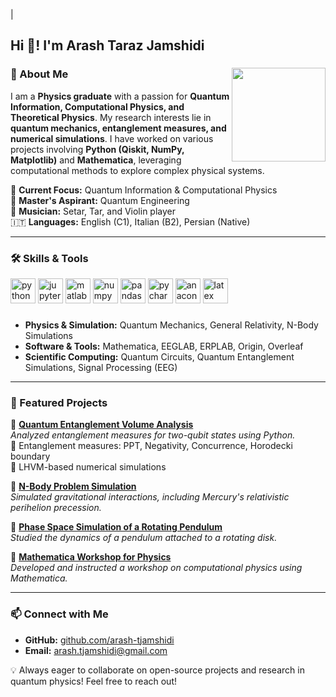 |<h2 align="left">Hi 👋! I'm Arash Taraz Jamshidi</h2>

###

<img align="right" height="150" src="https://b1763018.smushcdn.com/1763018/wp-content/uploads/2018/01/diseno-grafico-mitos-disenador-grafico-working.gif?lossy=1&strip=1&webp=1"  />

###

### 🚀 About Me
I am a **Physics graduate** with a passion for **Quantum Information, Computational Physics, and Theoretical Physics**. My research interests lie in **quantum mechanics, entanglement measures, and numerical simulations**. I have worked on various projects involving **Python (Qiskit, NumPy, Matplotlib)** and **Mathematica**, leveraging computational methods to explore complex physical systems.

🔭 **Current Focus:** Quantum Information & Computational Physics  
📖 **Master's Aspirant:** Quantum Engineering  
🎵 **Musician:** Setar, Tar, and Violin player  
🇮🇹 **Languages:** English (C1), Italian (B2), Persian (Native)  

---

### 🛠 Skills & Tools

<div align="left">
  <img src="https://cdn.jsdelivr.net/gh/devicons/devicon/icons/python/python-original.svg" height="40" alt="python logo" />
  <img src="https://cdn.jsdelivr.net/gh/devicons/devicon/icons/jupyter/jupyter-original.svg" height="40" alt="jupyter logo" />
  <img src="https://cdn.jsdelivr.net/gh/devicons/devicon/icons/matlab/matlab-original.svg" height="40" alt="matlab logo" />
  <img src="https://cdn.jsdelivr.net/gh/devicons/devicon/icons/numpy/numpy-original.svg" height="40" alt="numpy logo" />
  <img src="https://cdn.jsdelivr.net/gh/devicons/devicon/icons/pandas/pandas-original.svg" height="40" alt="pandas logo" />
  <img src="https://cdn.jsdelivr.net/gh/devicons/devicon/icons/pycharm/pycharm-original.svg" height="40" alt="pycharm logo" />
  <img src="https://cdn.jsdelivr.net/gh/devicons/devicon/icons/anaconda/anaconda-original.svg" height="40" alt="anaconda logo" />
  <img src="https://cdn.jsdelivr.net/gh/devicons/devicon/icons/latex/latex-original.svg" height="40" alt="latex logo" />
</div>

###

- **Physics & Simulation:** Quantum Mechanics, General Relativity, N-Body Simulations
- **Software & Tools:** Mathematica, EEGLAB, ERPLAB, Origin, Overleaf
- **Scientific Computing:** Quantum Circuits, Quantum Entanglement Simulations, Signal Processing (EEG)  
 
---

### 📌 Featured Projects
🚀 **[Quantum Entanglement Volume Analysis](#)**  
_Analyzed entanglement measures for two-qubit states using Python._  
📌 Entanglement measures: PPT, Negativity, Concurrence, Horodecki boundary  
📌 LHVM-based numerical simulations

🌌 **[N-Body Problem Simulation](#)**  
_Simulated gravitational interactions, including Mercury's relativistic perihelion precession._

🎢 **[Phase Space Simulation of a Rotating Pendulum](#)**  
_Studied the dynamics of a pendulum attached to a rotating disk._

🔬 **[Mathematica Workshop for Physics](#)**  
_Developed and instructed a workshop on computational physics using Mathematica._

---

### 📫 Connect with Me
- **GitHub:** [github.com/arash-tjamshidi](https://github.com/arash-tjamshidi)
- **Email:** arash.tjamshidi@gmail.com

💡 Always eager to collaborate on open-source projects and research in quantum physics! Feel free to reach out!
